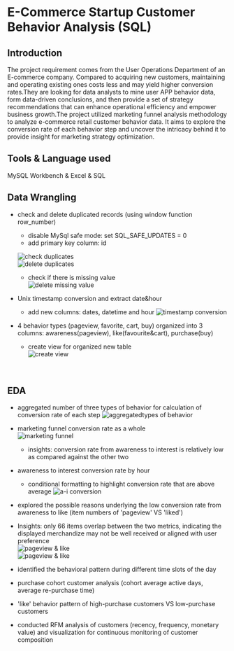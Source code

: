 # E-Commerce Startup Customer Behavior Analysis (SQL)

## Introduction 
The project requirement comes from the User Operations Department of an E-commerce company. Compared to acquiring new customers, maintaining and operating existing ones costs less and may yield higher conversion rates.They are looking for data analysts to mine user APP behavior data, form data-driven conclusions, and then provide a set of strategy recommendations that can enhance operational efficiency and empower business growth.The project utilized marketing funnel analysis methodology to analyze e-commerce retail customer behavior data. It aims to explore the conversion rate of each behavior step and uncover the intricacy behind it to provide insight for marketing strategy optimization. 

## Tools & Language used 
MySQL Workbench & Excel & SQL


## Data Wrangling
* check and delete duplicated records (using window function row_number)
  - disable MySql safe mode: set SQL_SAFE_UPDATES = 0
  - add primary key column: id

   ![check duplicates](https://github.com/user-attachments/assets/9dfc99c2-ed93-4c33-a21c-233ee8bacb50)<br>
   ![delete duplicates](https://github.com/user-attachments/assets/9af07a2f-123e-4f7b-b571-c1c2c2a28943)<br>
   - check if there is missing value<br>
   ![delete missing value](https://github.com/user-attachments/assets/08c1deb4-8007-492a-800c-96b96151362b)<br>
  
* Unix timestamp conversion and extract date&hour
   - add new columns: dates, datetime and hour
   ![timestamp conversion](https://github.com/user-attachments/assets/d4ca87e4-1311-46ef-8d63-fb474383ff8d)<br>
    
  
* 4 behavior types (pageview, favorite, cart, buy) organized into 3 columns: awareness(pageview), like(favourite&cart), purchase(buy) 
   - create view for organized new table<br>
   ![create view](https://github.com/user-attachments/assets/51f577b5-08e7-43ca-af20-1c22c52672de)<br><br><br>

## EDA
* aggregated number of three types of behavior for calculation of conversion rate of each step
   ![aggregatedtypes of behavior](https://github.com/user-attachments/assets/0eb4a127-13a5-4b31-a858-93ad7692139d)<br>
* marketing funnel conversion rate as a whole <br>
   ![marketing funnel](https://github.com/user-attachments/assets/5f9b1139-e953-4ac7-8af0-f264d0ce85c1)<br>
   - insights: conversion rate from awareness to interest is relatively low as compared against the other two 

* awareness to interest conversion rate by hour<br>
  - conditional formatting to highlight conversion rate that are above average
   ![a-i conversion](https://github.com/user-attachments/assets/dc74e9bc-6067-4ec5-ac83-07284817de77)<br>
  

* explored the possible reasons underlying the low conversion rate from awareness to like (item numbers of 'pageview' VS 'liked')
* Insights: only 66 items overlap between the two metrics, indicating the displayed merchandize may not be well received or aligned with user preference<br>
  ![pageview & like](https://github.com/user-attachments/assets/27f9a8e6-c1fc-4556-b8db-3a54de1149ce)<br>
  ![pageview & like](https://github.com/user-attachments/assets/8ad9e18e-bfb7-44cc-a743-21ec60235187)<br>


* identified the behavioral pattern during different time slots of the day 
* purchase cohort customer analysis (cohort average active days, average re-purchase time)
* 'like' behavior pattern of high-purchase customers VS low-purchase customers
* conducted RFM analysis of customers (recency, frequency, monetary value) and visualization for continuous monitoring of customer composition
